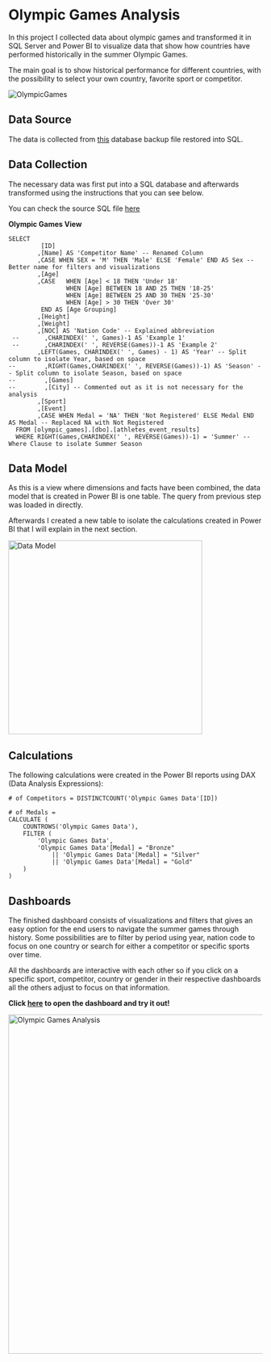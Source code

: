 # Olympic Games Analysis
In this project I collected data about olympic games and transformed it in SQL Server and Power BI to visualize data that show how countries have performed historically in the summer Olympic Games.

The main goal is to show historical performance for different countries, with the possibility to select your own country, favorite sport or competitor.

![OlympicGames](https://user-images.githubusercontent.com/61323876/135508380-0844179b-07b7-449f-ab7f-9a801c93591a.jpg)

## Data Source
The data is collected from [this](https://www.dropbox.com/s/3sxwx52o3x8ozj7/olympic_games.bak?dl=0) database backup file restored into SQL.


## Data Collection
The necessary data was first put into a SQL database and afterwards transformed using the instructions that you can see below.

You can check the source SQL file [here](https://github.com/FilipeTheAnalyst/DataAnalystProject_SQL_PBI_OlympicGamesAnalysis/blob/main/DataAnalystProject_SQL_PBI_OlympicGamesAnalysis.sql)

__Olympic Games View__

```
SELECT
         [ID]
        ,[Name] AS 'Competitor Name' -- Renamed Column
        ,CASE WHEN SEX = 'M' THEN 'Male' ELSE 'Female' END AS Sex -- Better name for filters and visualizations
        ,[Age]
		,CASE	WHEN [Age] < 18 THEN 'Under 18'
				WHEN [Age] BETWEEN 18 AND 25 THEN '18-25'
				WHEN [Age] BETWEEN 25 AND 30 THEN '25-30'
				WHEN [Age] > 30 THEN 'Over 30'
		 END AS [Age Grouping]
        ,[Height]
        ,[Weight]
        ,[NOC] AS 'Nation Code' -- Explained abbreviation
 --       ,CHARINDEX(' ', Games)-1 AS 'Example 1'
 --       ,CHARINDEX(' ', REVERSE(Games))-1 AS 'Example 2'
        ,LEFT(Games, CHARINDEX(' ', Games) - 1) AS 'Year' -- Split column to isolate Year, based on space
--        ,RIGHT(Games,CHARINDEX(' ', REVERSE(Games))-1) AS 'Season' -- Split column to isolate Season, based on space
--        ,[Games]
--        ,[City] -- Commented out as it is not necessary for the analysis
        ,[Sport]
        ,[Event]
        ,CASE WHEN Medal = 'NA' THEN 'Not Registered' ELSE Medal END AS Medal -- Replaced NA with Not Registered
  FROM [olympic_games].[dbo].[athletes_event_results]
  WHERE RIGHT(Games,CHARINDEX(' ', REVERSE(Games))-1) = 'Summer' -- Where Clause to isolate Summer Season
```

## Data Model
As this is a view where dimensions and facts have been combined, the data model that is created in Power BI is one table. The query from previous step was loaded in directly.

Afterwards I created a new table to isolate the calculations created in Power BI that I will explain in the next section. 

<img width="384" alt="Data Model" src="https://user-images.githubusercontent.com/61323876/135506538-b1aa9a41-0bc3-4023-b060-1b3aca4ea000.png">

## Calculations
The following calculations were created in the Power BI reports using DAX (Data Analysis Expressions):
```
# of Competitors = DISTINCTCOUNT('Olympic Games Data'[ID])

# of Medals = 
CALCULATE (
    COUNTROWS('Olympic Games Data'),
    FILTER (
        'Olympic Games Data',
        'Olympic Games Data'[Medal] = "Bronze"
            || 'Olympic Games Data'[Medal] = "Silver"
            || 'Olympic Games Data'[Medal] = "Gold"
    )
)
```

## Dashboards
The finished dashboard consists of visualizations and filters that gives an easy option for the end users to navigate the summer games through history. Some possibilities are to filter by period using year, nation code to focus on one country or search for either a competitor or specific sports over time.

All the dashboards are interactive with each other so if you click on a specific sport, competitor, country or gender in their respective dashboards all the others adjust to focus on that information.

__Click [here](https://app.powerbi.com/view?r=eyJrIjoiMTUzZTZjYTMtMjNjMi00NzQyLWI5ZjgtNTQxMzQ3NjM0YTA0IiwidCI6IjBiZmE4NTAwLWIxZjItNDU2Ni1iYWYxLTZmNTkzNzA4OTNlNyIsImMiOjh9&pageName=ReportSection) to open the dashboard and try it out!__

<img width="672" alt="Olympic Games Analysis" src="https://user-images.githubusercontent.com/61323876/135506469-d1b07b50-8660-480e-ac9f-810cfa01f8b9.png">

